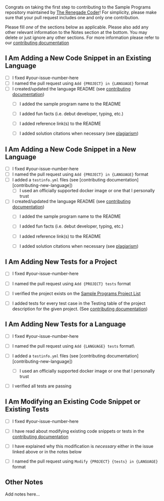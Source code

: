 Congrats on taking the first step to contributing to the Sample Programs repository maintained by [The Renegade Coder][renegade-coder]! 
For simplicity, please make sure that your pull request includes one and only one contribution.

Please fill _one_ of the sections below as applicable.
Please also add any other relevant information to the Notes section at the bottom.
You may delete or just ignore any other sections.
For more information please refer to our [contributing documentation][contributing]

## I Am Adding a New Code Snippet in an Existing Language

- [ ] I fixed #your-issue-number-here
- [ ] I named the pull request using `Add {PROJECT} in {LANGUAGE}` format
- [ ] I created/updated the language README (see [contributing documentation][contributing-readme])
  - [ ] I added the sample program name to the README
  - [ ] I added fun facts (i.e. debut developer, typing, etc.)
  - [ ] I added reference link(s) to the README
  - [ ] I added solution citations when necessary (see [plagiarism][contributing-plagiarism])

  
## I Am Adding a New Code Snippet in a New Language

- [ ] I fixed #your-issue-number-here
- [ ] I named the pull request using `Add {PROJECT} in {LANGUAGE}` format
- [ ] I added a `testinfo.yml` files (see [contributing documentation][contributing-new-language])
  - [ ] I used an officially supported docker image or one that I personally trust
- [ ] I created/updated the language README (see [contributing documentation][contributing-readme])
  - [ ] I added the sample program name to the README
  - [ ] I added fun facts (i.e. debut developer, typing, etc.)
  - [ ] I added reference link(s) to the README
  - [ ] I added solution citations when necessary (see [plagiarism][contributing-plagiarism])
  

## I Am Adding New Tests for a Project

- [ ] I fixed #your-issue-number-here
- [ ] I named the pull request using `Add {PROJECT} tests` format
- [ ] I verified the project exists on the [Sample Programs Project List][sample-programs-project-list]
- [ ] I added tests for every test case in the Testing table of the project description for the given project. (See [contributing documentation][contributing-tests-in-detail])


## I Am Adding New Tests for a Language

- [ ] I fixed #your-issue-number-here
- [ ] I named the pull request using `Add {LANGUAGE} tests` format\
- [ ] I added a `testinfo.yml` files (see [contributing documentation][contributing-new-language])
  - [ ] I used an officially supported docker image or one that I personally trust
- [ ] I verified all tests are passing

  
## I Am Modifying an Existing Code Snippet or Existing Tests

- [ ] I fixed #your-issue-number-here
- [ ] I have read about modifying existing code snippets or tests in the [contributing documentation][contributing-modifications]
- [ ] I have explained why this modification is _necessary_ either in the issue linked above or in the notes below
- [ ] I named the pull request using `Modify {PROJECT} {tests} in {LANGUAGE}` format


## Other Notes

Add notes here...



[renegade-coder]: https://therenegadecoder.com/
[contributing-plagiarism]: https://github.com/TheRenegadeCoder/sample-programs/blob/master/.github/CONTRIBUTING.md#plagiarism
[contributing-new-project]: https://github.com/TheRenegadeCoder/sample-programs/blob/contributing/.github/CONTRIBUTING.md#requirements-for-a-new-project
[contributing-readme]: https://github.com/TheRenegadeCoder/sample-programs/blob/contributing/.github/CONTRIBUTING.md#create-readmes
[contributing-tests-in-detail]: https://github.com/TheRenegadeCoder/sample-programs/blob/contributing/.github/CONTRIBUTING.md#tests-in-detail
[contributing]: ../CONTRIBUTING.md
[sample-programs-project-list]: https://sample-programs.therenegadecoder.com/projects/
[contributing-modifications]: https://github.com/TheRenegadeCoder/sample-programs/blob/contributing/.github/CONTRIBUTING.md#modifying-existing-code-snippets
